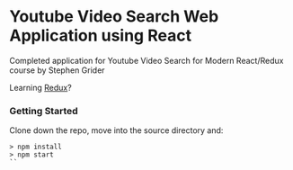 # Youtube Video Search Web Application using React
Completed application for Youtube Video Search for Modern React/Redux course by Stephen Grider

Learning [Redux](https://www.udemy.com/react-redux/)?

### Getting Started

Clone down the repo, move into the source directory and:
```
> npm install
> npm start
``
